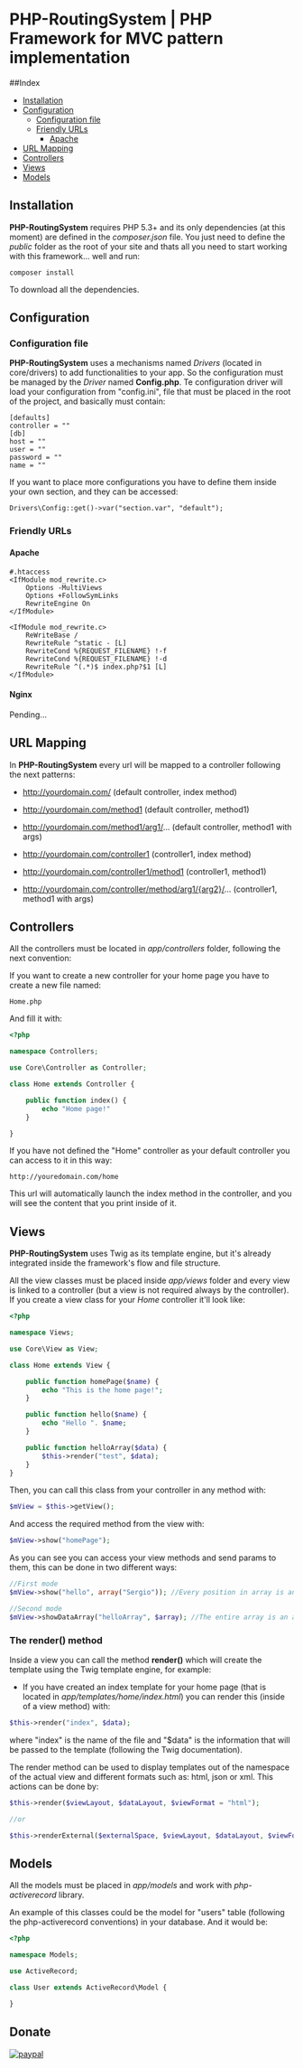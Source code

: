 # PHP-RoutingSystem | PHP Framework for MVC pattern implementation

##Index
* <a href="#installation">Installation</a>
* <a href="#configuration">Configuration</a>
    * <a href="#configuration-file">Configuration file</a>
    * <a href="#friendly-urls">Friendly URLs</a>
        * <a href="#apache">Apache</a>
* <a href="#url-mapping">URL Mapping</a>
* <a href="#controllers">Controllers</a>
* <a href="#views">Views</a>
* <a href="#models">Models</a>

## Installation

**PHP-RoutingSystem** requires PHP 5.3+ and its only dependencies (at this moment) are defined in the *composer.json* file.
You just need to define the *public* folder as the root of your site and thats all you need to start working with this framework... well and run:

```shell
composer install
```

To download all the dependencies.

## Configuration

### Configuration file

**PHP-RoutingSystem** uses a mechanisms named *Drivers* (located in core/drivers) to add functionalities to your app. So the configuration must be managed by the *Driver* named **Config.php**. Te configuration driver will load your configuration from "config.ini", file that must be placed in the root of the project, and basically must contain:

```
[defaults]
controller = ""
[db]
host = ""
user = ""
password = ""
name = ""
```

If you want to place more configurations you have to define them inside your own section, and they can be accessed:

```
Drivers\Config::get()->var("section.var", "default");
```

### Friendly URLs

#### Apache
```
#.htaccess
<IfModule mod_rewrite.c>
	Options -MultiViews
	Options +FollowSymLinks
	RewriteEngine On
</IfModule>

<IfModule mod_rewrite.c>
	ReWriteBase /
	RewriteRule ^static - [L]
	RewriteCond %{REQUEST_FILENAME} !-f
	RewriteCond %{REQUEST_FILENAME} !-d
	RewriteRule ^(.*)$ index.php?$1 [L]
</IfModule>
```

#### Nginx

Pending...

## URL Mapping

In **PHP-RoutingSystem** every url will be mapped to a controller following the next patterns:

- http://yourdomain.com/ (default controller, index method)

- http://yourdomain.com/method1 (default controller, method1)
- http://yourdomain.com/method1/arg1/... (default controller, method1 with args)

- http://yourdomain.com/controller1 (controller1, index method)
- http://yourdomain.com/controller1/method1 (controller1, method1)
- http://yourdomain.com/controller/method/arg1/{arg2}/... (controller1, method1 with args)

## Controllers

All the controllers must be located in *app/controllers* folder, following the next convention:

If you want to create a new controller for your home page you have to create a new file named:

```
Home.php
```

And fill it with:

```php
<?php

namespace Controllers;

use Core\Controller as Controller;

class Home extends Controller {

    public function index() {
        echo "Home page!"
    }

}
```

If you have not defined the "Home" controller as your default controller you can access to it in this way:

```
http://youredomain.com/home
```

This url will automatically launch the index method in the controller, and you will see the content that you print inside of it.

## Views

**PHP-RoutingSystem** uses Twig as its template engine, but it's already integrated inside the framework's flow and file structure.

All the view classes must be placed inside *app/views* folder and every view is linked to a controller (but a view is not required always by the controller). If you create a view class for your *Home* controller it'll look like:

```php
<?php

namespace Views;

use Core\View as View;

class Home extends View {

    public function homePage($name) {
        echo "This is the home page!";
    }

    public function hello($name) {
        echo "Hello ". $name;
    }

    public function helloArray($data) {
        $this->render("test", $data);
    }
}
```

Then, you can call this class from your controller in any method with:

```php
$mView = $this->getView();
```

And access the required method from the view with:

```php
$mView->show("homePage");
```

As you can see you can access your view methods and send params to them, this can be done in two different ways:

```php
//First mode
$mView->show("hello", array("Sergio")); //Every position in array is an argument in the method

//Second mode
$mView->showDataArray("helloArray", $array); //The entire array is an argument in the method
```

### The **render()** method
Inside a view you can call the method **render()** which will create the template using the Twig template engine, for example:

* If you have created an index template for your home page (that is located in *app/templates/home/index.html*) you can render this (inside of a view method) with:

```php
$this->render("index", $data);
```
where "index" is the name of the file and "$data" is the information that will be passed to the template (following the Twig documentation).

The render method can be used to display templates out of the namespace of the actual view and different formats such as: html, json or xml. This actions can be done by:

```php
$this->render($viewLayout, $dataLayout, $viewFormat = "html");

//or

$this->renderExternal($externalSpace, $viewLayout, $dataLayout, $viewFormat = "html");
```

## Models

All the models must be placed in *app/models* and work with *php-activerecord* library.

An example of this classes could be the model for "users" table (following the php-activerecord conventions) in your database. And it would be:

```php
<?php

namespace Models;

use ActiveRecord;

class User extends ActiveRecord\Model {

}
```


## Donate

[![paypal](https://www.paypalobjects.com/en_US/i/btn/btn_donateCC_LG.gif)](https://www.paypal.com/cgi-bin/webscr?cmd=_s-xclick&hosted_button_id=FDXA3CAML9EF2)
